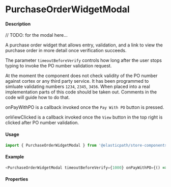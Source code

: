 # PurchaseOrderWidgetModal

#### Description

// TODO: for the modal here...

A purchase order widget that allows entry, validation, and a link to view the purchase order in more detail once verification succeeds.

The parameter `timeoutBeforeVerify` controls how long after the user stops typing to invoke the PO number validation request.

At the moment the component does not check validity of the PO number against cortex or any third party service.  It has been programmed to simluate validating numbers `1234`, `2345`, `3456`.  When placed into a real implementation parts of this code should be taken out.  Comments in the code will guide how to do that.

onPayWithPO is a callback invoked once the `Pay With PO` button is pressed.

onViewClicked is a callback invoked once the `View` button in the top right is clicked after PO number validation.


#### Usage

```js
import { PurchaseOrderWidgetModal } from '@elasticpath/store-components';
```

#### Example

```js
<PurchaseOrderWidgetModal timeoutBeforeVerify={1000} onPayWithPO={() => {}} onViewClicked={() => {}} />
```

#### Properties

<!-- PROPS -->
